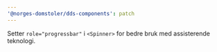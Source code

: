 ```yaml
---
'@norges-domstoler/dds-components': patch
---
```


Setter `role="progressbar"` i `<Spinner>` for bedre bruk med assisterende teknologi.
